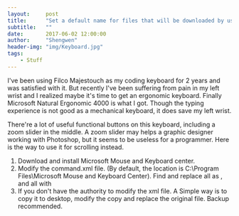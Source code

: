 ```yaml
---
layout:     post
title:      "Set a default name for files that will be downloaded by users"
subtitle:   ""
date:       2017-06-02 12:00:00
author:     "Shengwen"
header-img: "img/Keyboard.jpg"
tags:
    - Stuff
---
```


I've been using Filco Majestouch as my coding keyboard for 2 years and was satisfied with it. But recently I've been suffering from pain in my left wrist and I realized maybe it's time to get an ergonomic keyboard. Finally Microsoft Natural Ergonomic 4000 is what I got. Though the typing experience is not good as a mechanical keyboard, it does save my left wrist. 

There're a lot of useful functional buttons on this keyboard, including a zoom slider in the middle. A zoom slider may helps a graphic designer working with Photoshop, but it seems to be useless for a programmer. Here is the way to use it for scrolling instead.

1. Download and install Microsoft Mouse and Keyboard center.
2. Modify the command.xml file. (By default, the location is C:\Program Files\Microsoft Mouse and Keyboard Center). Find and replace all <C319 Type="6" Activator="ZoomIn" /> as <C319 Type="6" Activator="ScrollUp" />, and all <C320 Type="6" Activator="ZoomOut" /> with <C320 Type="6" Activator="ScrollDown" />
3. If you don't have the authority to modify the xml file. A Simple way is to copy it to desktop, modify the copy and replace the original file. Backup recommended. 
